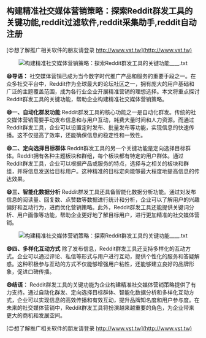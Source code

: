 ## **构建精准社交媒体营销策略：探索Reddit群发工具的关键功能,reddit过滤软件,reddit采集助手,reddit自动注册**

[😍想了解推广相关软件的朋友请登录 http://www.vst.tw](http://www.vst.tw)

 <center><img src="https://vst.tw/MP4/tuiguang/png/8.png" alt="构建精准社交媒体营销策略：探索Reddit群发工具的关键功能____.txt"></center>

**😄导语：**
社交媒体营销已成为当今数字时代推广产品和服务的重要手段之一。在众多社交平台中，Reddit作为全球最大的论坛社区之一，拥有庞大的用户基础和广泛的主题覆盖范围，成为各行业企业开展精准营销的理想选择。本文将重点探讨Reddit群发工具的关键功能，帮助企业构建精准社交媒体营销策略。

**😄一、自动化群发功能**
Reddit群发工具的核心功能之一是自动化群发。传统的社交媒体营销需要手动发布信息和与用户互动，耗费大量时间和人力资源。而通过Reddit群发工具，企业可以设置定时发布、批量发布等功能，实现信息的快速传播。这不仅提高了效率，还能确保信息的稳定性和一致性。

**😄二、定向选择目标群体**
Reddit群发工具的另一个关键功能是定向选择目标群体。Reddit拥有各种主题板块和群组，每个板块都有特定的用户群体。通过Reddit群发工具，企业可以根据产品或服务的特点，选择与之相关的板块和群组，并将信息发送给目标用户。这种精准的目标定向能够最大程度地提高信息的传达效果。

**😄三、智能化数据分析**
Reddit群发工具还具备智能化数据分析功能。通过对发布信息的阅读量、回复数、点赞数等数据进行统计和分析，企业可以了解用户的兴趣偏好和互动行为，进而优化营销策略。此外，Reddit群发工具还能提供关键词分析、用户画像等功能，帮助企业更好地了解目标用户，进行更加精准的社交媒体营销。

 <center><img src="https://vst.tw/MP4/tuiguang/png/6.png" alt="构建精准社交媒体营销策略：探索Reddit群发工具的关键功能____.txt"></center>

**😄四、多样化互动方式**
除了发布信息，Reddit群发工具还支持多样化的互动方式。企业可以通过评论、私信等形式与用户进行互动，提供个性化的服务和答疑解惑。这种积极参与互动的方式不仅能够增强用户粘性，还能够建立良好的品牌形象，促进口碑传播。

**😄结语：**
Reddit群发工具的关键功能为企业构建精准社交媒体营销策略提供了有力支持。通过自动化群发、定向选择目标群体、智能化数据分析和多样化互动方式，企业可以实现信息的高效传播和有效互动，提升品牌知名度和用户参与度。在未来的社交媒体营销中，Reddit群发工具将扮演越来越重要的角色，为企业带来更大的商机和发展空间。

[😍想了解推广相关软件的朋友请登录 http://www.vst.tw](http://www.vst.tw)




